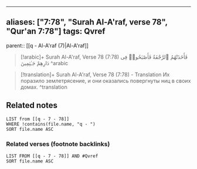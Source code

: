 
---
aliases: ["7:78", "Surah Al-A'raf, verse 78", "Qur'an 7:78"]
tags: Qvref
---

parent:: [[q - Al-A'raf (7)|Al-A'raf]]

> [!arabic]+ Surah Al-A'raf, Verse 78 (7:78)
> <span class="quran-arabic">فَأَخَذَتْهُمُ ٱلرَّجْفَةُ فَأَصْبَحُوا۟ فِى دَارِهِمْ جَـٰثِمِينَ</span>
^arabic

> [!translation]+ Surah Al-A'raf, Verse 78 (7:78) - Translation
> Их поразило землетрясение, и они оказались повергнуты ниц в своих домах.
^translation



## Related notes
```dataview
LIST from [[q - 7 - 78]]
WHERE !contains(file.name, "q - ")
SORT file.name ASC
```

### Related verses (footnote backlinks)
```dataview
LIST FROM [[q - 7 - 78]] AND #Qvref
SORT file.name ASC
```


